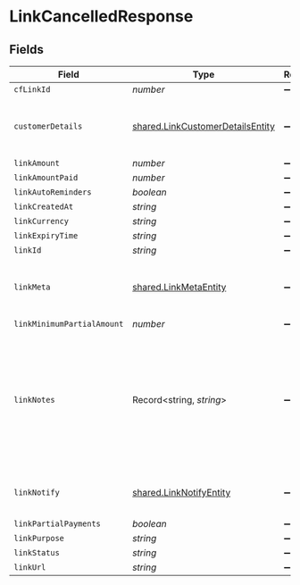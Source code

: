 # LinkCancelledResponse


## Fields

| Field                                                                                                                                               | Type                                                                                                                                                | Required                                                                                                                                            | Description                                                                                                                                         | Example                                                                                                                                             |
| --------------------------------------------------------------------------------------------------------------------------------------------------- | --------------------------------------------------------------------------------------------------------------------------------------------------- | --------------------------------------------------------------------------------------------------------------------------------------------------- | --------------------------------------------------------------------------------------------------------------------------------------------------- | --------------------------------------------------------------------------------------------------------------------------------------------------- |
| `cfLinkId`                                                                                                                                          | *number*                                                                                                                                            | :heavy_minus_sign:                                                                                                                                  | N/A                                                                                                                                                 |                                                                                                                                                     |
| `customerDetails`                                                                                                                                   | [shared.LinkCustomerDetailsEntity](../../../sdk/models/shared/linkcustomerdetailsentity.md)                                                         | :heavy_minus_sign:                                                                                                                                  | N/A                                                                                                                                                 | {<br/>"customer_name": "John Doe",<br/>"customer_phone": "9999999999",<br/>"customer_email": "john@cashfree.com"<br/>}                              |
| `linkAmount`                                                                                                                                        | *number*                                                                                                                                            | :heavy_minus_sign:                                                                                                                                  | N/A                                                                                                                                                 |                                                                                                                                                     |
| `linkAmountPaid`                                                                                                                                    | *number*                                                                                                                                            | :heavy_minus_sign:                                                                                                                                  | N/A                                                                                                                                                 |                                                                                                                                                     |
| `linkAutoReminders`                                                                                                                                 | *boolean*                                                                                                                                           | :heavy_minus_sign:                                                                                                                                  | N/A                                                                                                                                                 |                                                                                                                                                     |
| `linkCreatedAt`                                                                                                                                     | *string*                                                                                                                                            | :heavy_minus_sign:                                                                                                                                  | N/A                                                                                                                                                 |                                                                                                                                                     |
| `linkCurrency`                                                                                                                                      | *string*                                                                                                                                            | :heavy_minus_sign:                                                                                                                                  | N/A                                                                                                                                                 |                                                                                                                                                     |
| `linkExpiryTime`                                                                                                                                    | *string*                                                                                                                                            | :heavy_minus_sign:                                                                                                                                  | N/A                                                                                                                                                 |                                                                                                                                                     |
| `linkId`                                                                                                                                            | *string*                                                                                                                                            | :heavy_minus_sign:                                                                                                                                  | N/A                                                                                                                                                 |                                                                                                                                                     |
| `linkMeta`                                                                                                                                          | [shared.LinkMetaEntity](../../../sdk/models/shared/linkmetaentity.md)                                                                               | :heavy_minus_sign:                                                                                                                                  | N/A                                                                                                                                                 | {<br/>"notify_url": "https://ee08e626ecd88c61c85f5c69c0418cb5.m.pipedream.net",<br/>"upi_intent": false,<br/>"return_url": "https://b8af79f41056.eu.ngrok.io"<br/>} |
| `linkMinimumPartialAmount`                                                                                                                          | *number*                                                                                                                                            | :heavy_minus_sign:                                                                                                                                  | N/A                                                                                                                                                 |                                                                                                                                                     |
| `linkNotes`                                                                                                                                         | Record<string, *string*>                                                                                                                            | :heavy_minus_sign:                                                                                                                                  | Key-value pair that can be used to store additional information about the entity. Maximum 5 key-value pairs                                         | {<br/>"key_1": "value_1",<br/>"key_2": "value_2"<br/>}                                                                                              |
| `linkNotify`                                                                                                                                        | [shared.LinkNotifyEntity](../../../sdk/models/shared/linknotifyentity.md)                                                                           | :heavy_minus_sign:                                                                                                                                  | N/A                                                                                                                                                 | {<br/>"send_sms": false,<br/>"send_email": true<br/>}                                                                                               |
| `linkPartialPayments`                                                                                                                               | *boolean*                                                                                                                                           | :heavy_minus_sign:                                                                                                                                  | N/A                                                                                                                                                 |                                                                                                                                                     |
| `linkPurpose`                                                                                                                                       | *string*                                                                                                                                            | :heavy_minus_sign:                                                                                                                                  | N/A                                                                                                                                                 |                                                                                                                                                     |
| `linkStatus`                                                                                                                                        | *string*                                                                                                                                            | :heavy_minus_sign:                                                                                                                                  | N/A                                                                                                                                                 |                                                                                                                                                     |
| `linkUrl`                                                                                                                                           | *string*                                                                                                                                            | :heavy_minus_sign:                                                                                                                                  | N/A                                                                                                                                                 |                                                                                                                                                     |